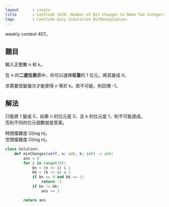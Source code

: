```yaml
---
layout      : single
title       : LeetCode 3226. Number of Bit Changes to Make Two Integers Equal
tags        : LeetCode Easy Simulation BitManipulation
---
```

weekly contest 407。  

## 題目

輸入正整數 n 和 k。  

在 n 的**二進位表示**中，你可以選擇**任意**的 1 位元，將其變成 0。  

求需要改變幾次才能使得 n 等於 k。若不可能，則回傳 -1。  

## 解法

只能將 1 變成 0，如果 n 的位元是 0、且 k 的位元是 1，則不可能達成。  
否則不同的位元個數就是答案。  

時間複雜度 O(log n)。  
空間複雜度 O(log n)。  

```python
class Solution:
    def minChanges(self, n: int, k: int) -> int:
        ans = 0
        for i in range(30):
            bn = (n >> i) & 1
            bk = (k >> i) & 1
            if bn == 0 and bk == 1:
                return -1
            if bn != bk:
                ans += 1

        return ans
```
